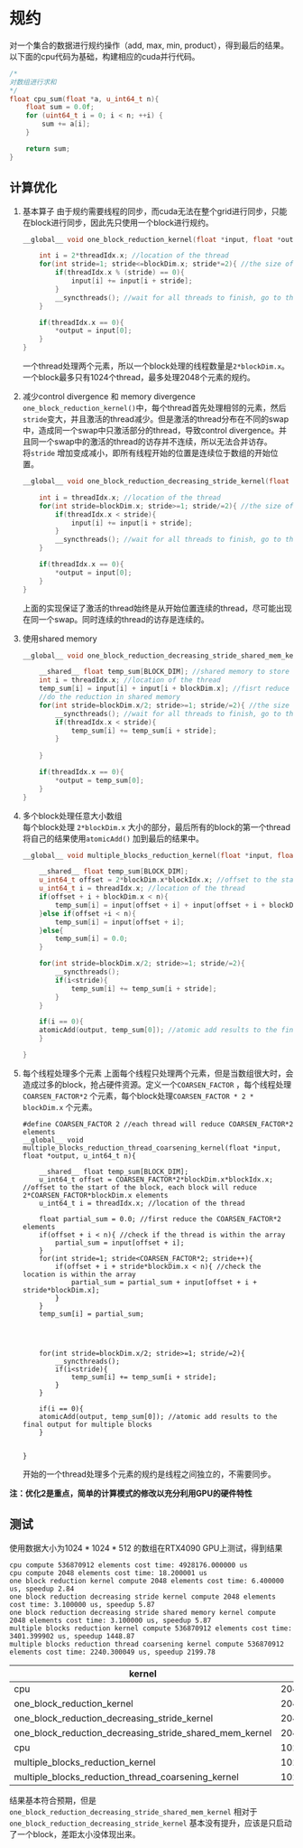 # 规约
对一个集合的数据进行规约操作（add, max, min, product），得到最后的结果。             
以下面的cpu代码为基础，构建相应的cuda并行代码。         

```cpp
/*
对数组进行求和
*/
float cpu_sum(float *a, u_int64_t n){
    float sum = 0.0f;
    for (uint64_t i = 0; i < n; ++i) {
        sum += a[i];           
    }

    return sum;
}
```


## 计算优化
1. 基本算子
    由于规约需要线程的同步，而cuda无法在整个grid进行同步，只能在block进行同步，因此先只使用一个block进行规约。
    ```cpp
    __global__ void one_block_reduction_kernel(float *input, float *output){

        int i = 2*threadIdx.x; //location of the thread 
        for(int stride=1; stride<=blockDim.x; stride*=2){ //the size of the array is 2*blockDim.x
            if(threadIdx.x % (stride) == 0){
                input[i] += input[i + stride];
            }
            __syncthreads(); //wait for all threads to finish, go to the next iteration
        }

        if(threadIdx.x == 0){
            *output = input[0];
        }
    }
    ```
    一个thread处理两个元素，所以一个block处理的线程数量是`2*blockDim.x`。一个block最多只有1024个thread，最多处理2048个元素的规约。


2. 减少control divergence 和 memory divergence
    `one_block_reduction_kernel()`中，每个thread首先处理相邻的元素，然后`stride`变大，并且激活的thread减少。但是激活的thread分布在不同的swap中，造成同一个swap中只激活部分的thread，导致control divergence。并且同一个swap中的激活的thread的访存并不连续，所以无法合并访存。            
    将`stride` 增加变成减小，即所有线程开始的位置是连续位于数组的开始位置。 
    ```cpp
    __global__ void one_block_reduction_decreasing_stride_kernel(float *input, float *output){

        int i = threadIdx.x; //location of the thread 
        for(int stride=blockDim.x; stride>=1; stride/=2){ //the size of the array is 2*blockDim.x
            if(threadIdx.x < stride){
                input[i] += input[i + stride];
            }
            __syncthreads(); //wait for all threads to finish, go to the next iteration
        }

        if(threadIdx.x == 0){
            *output = input[0];
        }
    }
    
    ```
    上面的实现保证了激活的thread始终是从开始位置连续的thread，尽可能出现在同一个swap。同时连续的thread的访存是连续的。
    

3. 使用shared memory
    ```cpp
    __global__ void one_block_reduction_decreasing_stride_shared_mem_kernel(float *input, float *output){

        __shared__ float temp_sum[BLOCK_DIM]; //shared memory to store the partial sums
        int i = threadIdx.x; //location of the thread 
        temp_sum[i] = input[i] + input[i + blockDim.x]; //fisrt reduce result stored in shared memory
        //do the reduction in shared memory
        for(int stride=blockDim.x/2; stride>=1; stride/=2){ //the size of the array is 2*blockDim.x
            __syncthreads(); //wait for all threads to finish, go to the next iteration
            if(threadIdx.x < stride){
                temp_sum[i] += temp_sum[i + stride];
            }
            
        }

        if(threadIdx.x == 0){
            *output = temp_sum[0];
        }
    }
    ```


4. 多个block处理任意大小数组        
    每个block处理 `2*blockDim.x` 大小的部分，最后所有的block的第一个thread将自己的结果使用`atomicAdd()` 加到最后的结果中。
    ```cpp
    __global__ void multiple_blocks_reduction_kernel(float *input, float *output, u_int64_t n){

        __shared__ float temp_sum[BLOCK_DIM];
        u_int64_t offset = 2*blockDim.x*blockIdx.x; //offset to the start of the block, each block will reduce 2*blockDim.x elements
        u_int64_t i = threadIdx.x; //location of the thread
        if(offset + i + blockDim.x < n){
            temp_sum[i] = input[offset + i] + input[offset + i + blockDim.x];
        }else if(offset +i < n){
            temp_sum[i] = input[offset + i]; 
        }else{
            temp_sum[i] = 0.0;
        }

        for(int stride=blockDim.x/2; stride>=1; stride/=2){
            __syncthreads();
            if(i<stride){
                temp_sum[i] += temp_sum[i + stride];
            }
        }

        if(i == 0){
        atomicAdd(output, temp_sum[0]); //atomic add results to the final output for multiple blocks
        }

    }
    
    ```

5. 每个线程处理多个元素
    上面每个线程只处理两个元素，但是当数组很大时，会造成过多的block，抢占硬件资源。定义一个`COARSEN_FACTOR` ，每个线程处理`COARSEN_FACTOR*2` 个元素，每个block处理`COARSEN_FACTOR * 2 * blockDim.x` 个元素。
    ```
    #define COARSEN_FACTOR 2 //each thread will reduce COARSEN_FACTOR*2 elements
    __global__ void multiple_blocks_reduction_thread_coarsening_kernel(float *input, float *output, u_int64_t n){

        __shared__ float temp_sum[BLOCK_DIM];
        u_int64_t offset = COARSEN_FACTOR*2*blockDim.x*blockIdx.x; //offset to the start of the block, each block will reduce 2*COARSEN_FACTOR*blockDim.x elements
        u_int64_t i = threadIdx.x; //location of the thread

        float partial_sum = 0.0; //first reduce the COARSEN_FACTOR*2 elements
        if(offset + i < n){ //check if the thread is within the array
            partial_sum = input[offset + i];
        }
        for(int stride=1; stride<COARSEN_FACTOR*2; stride++){
            if(offset + i + stride*blockDim.x < n){ //check the location is within the array
                partial_sum = partial_sum + input[offset + i + stride*blockDim.x];
            }
        }
        temp_sum[i] = partial_sum;
        

        

        for(int stride=blockDim.x/2; stride>=1; stride/=2){
            __syncthreads();
            if(i<stride){
                temp_sum[i] += temp_sum[i + stride];
            }
        }

        if(i == 0){
        atomicAdd(output, temp_sum[0]); //atomic add results to the final output for multiple blocks
        }


    }
    
    ```
    开始的一个thread处理多个元素的规约是线程之间独立的，不需要同步。





**注：优化2是重点，简单的计算模式的修改以充分利用GPU的硬件特性**


## 测试

使用数据大小为$1024*1024*512$ 的数组在RTX4090 GPU上测试，得到结果
```
cpu compute 536870912 elements cost time: 4928176.000000 us
cpu compute 2048 elements cost time: 18.200001 us
one block reduction kernel compute 2048 elements cost time: 6.400000 us, speedup 2.84
one block reduction decreasing stride kernel compute 2048 elements cost time: 3.100000 us, speedup 5.87
one block reduction decreasing stride shared memory kernel compute 2048 elements cost time: 3.100000 us, speedup 5.87
multiple blocks reduction kernel compute 536870912 elements cost time: 3401.399902 us, speedup 1448.87
multiple blocks reduction thread coarsening kernel compute 536870912 elements cost time: 2240.300049 us, speedup 2199.78
```

|kernel|size|speedup|
|---|---|---|
|cpu|2048|1|
|one_block_reduction_kernel|2048|2.84|
|one_block_reduction_decreasing_stride_kernel|2048|5.87|
|one_block_reduction_decreasing_stride_shared_mem_kernel|2048|5.87|
|cpu|1024x1024x512|1|
|multiple_blocks_reduction_kernel|1024x1024x512|1448.87|
|multiple_blocks_reduction_thread_coarsening_kernel|1024x1024x512|2199.78|

结果基本符合预期，但是`one_block_reduction_decreasing_stride_shared_mem_kernel` 相对于 `one_block_reduction_decreasing_stride_kernel` 基本没有提升，应该是只启动了一个block，差距太小没体现出来。
